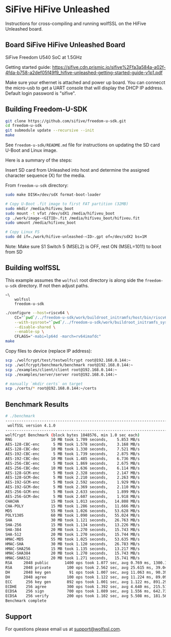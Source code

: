 # SiFive HiFive Unleashed

Instructions for cross-compiling and running wolfSSL on the HiFive Unleashed board.

## Board SiFive HiFive Unleashed Board

SiFive Freedom U540 SoC at 1.5GHz

Getting started guide: 
https://sifive.cdn.prismic.io/sifive%2Ffa3a584a-a02f-4fda-b758-a2def05f49f9_hifive-unleashed-getting-started-guide-v1p1.pdf

Make sure your ethernet is attached and power up board. You can connecct the micro-usb to get a UART console that will display the DHCP IP address. Default login password is "sifive".

## Building Freedom-U-SDK

```sh
git clone https://github.com/sifive/freedom-u-sdk.git
cd freedom-u-sdk
git submodule update --recursive --init
make
```

See `freedom-u-sdk/README.md` file for instructions on updating the SD card U-Boot and Linux image.

Here is a summary of the steps:

Insert SD card from Unleashed into host and determine the assigned character sequence (X) for the media.

From `freedom-u-sdk` directory:

```sh
sudo make DISK=/dev/sdX format-boot-loader

# Copy U-Boot .fit image to first FAT partition (32MB)
sudo mkdir /media/hifiveu_boot
sudo mount -t vfat /dev/sdX1 /media/hifiveu_boot
cp ./work/image-<GITID>.fit /media/hifiveu_boot/hifiveu.fit
sudo umount /media/hifiveu_boot

# Copy Linux FS
sudo dd if=./work/hifive-unleashed-<ID>.gpt of=/dev/sdX2 bs=1M
```

Note: Make sure S1 Switch 5 (MSEL2) is OFF, rest ON (MSEL=1011) to boot from SD


## Building wolfSSL

This example assumes the `wolfssl` root directory is along side the `freedom-u-sdk` directory. If not then adjust paths.

```
~\
	wolfssl
	freedom-u-sdk
```

```sh
./configure --host=riscv64 \
	CC="`pwd`/../freedom-u-sdk/work/buildroot_initramfs/host/bin/riscv64-sifive-linux-gnu-gcc" \
	--with-sysroot="`pwd`/../freedom-u-sdk/work/buildroot_initramfs_sysroot/" \
	--disable-shared \
	--enable-sp \
	CFLAGS="-mabi=lp64d -march=rv64imafdc"
make
```

Copy files to device (replace IP address):

```sh
scp ./wolfcrypt/test/testwolfcrypt root@192.168.0.144:~
scp ./wolfcrypt/benchmark/benchmark root@192.168.0.144:~
scp ./examples/client/client root@192.168.0.144:~
scp ./examples/server/server root@192.168.0.144:~

# manually `mkdir certs` on target
scp ./certs/* root@192.168.0.144:~/certs
```

## Benchmark Results

```sh
# ./benchmark
------------------------------------------------------------------------------
 wolfSSL version 4.1.0
------------------------------------------------------------------------------
wolfCrypt Benchmark (block bytes 1048576, min 1.0 sec each)
RNG                 10 MB took 1.709 seconds,    5.853 MB/s
AES-128-CBC-enc      5 MB took 1.578 seconds,    3.168 MB/s
AES-128-CBC-dec     10 MB took 1.330 seconds,    7.521 MB/s
AES-192-CBC-enc      5 MB took 1.739 seconds,    2.875 MB/s
AES-192-CBC-dec     10 MB took 1.485 seconds,    6.736 MB/s
AES-256-CBC-enc      5 MB took 1.869 seconds,    2.675 MB/s
AES-256-CBC-dec     10 MB took 1.636 seconds,    6.114 MB/s
AES-128-GCM-enc      5 MB took 2.328 seconds,    2.147 MB/s
AES-128-GCM-dec      5 MB took 2.210 seconds,    2.263 MB/s
AES-192-GCM-enc      5 MB took 2.592 seconds,    1.929 MB/s
AES-192-GCM-dec      5 MB took 2.369 seconds,    2.110 MB/s
AES-256-GCM-enc      5 MB took 2.633 seconds,    1.899 MB/s
AES-256-GCM-dec      5 MB took 2.607 seconds,    1.918 MB/s
CHACHA              15 MB took 1.013 seconds,   14.808 MB/s
CHA-POLY            15 MB took 1.286 seconds,   11.666 MB/s
MD5                 55 MB took 1.026 seconds,   53.628 MB/s
POLY1305            60 MB took 1.090 seconds,   55.024 MB/s
SHA                 30 MB took 1.121 seconds,   26.763 MB/s
SHA-256             15 MB took 1.134 seconds,   13.226 MB/s
SHA-384             20 MB took 1.270 seconds,   15.743 MB/s
SHA-512             20 MB took 1.270 seconds,   15.744 MB/s
HMAC-MD5            55 MB took 1.025 seconds,   53.635 MB/s
HMAC-SHA            30 MB took 1.120 seconds,   26.783 MB/s
HMAC-SHA256         15 MB took 1.135 seconds,   13.217 MB/s
HMAC-SHA384         20 MB took 1.270 seconds,   15.743 MB/s
HMAC-SHA512         20 MB took 1.271 seconds,   15.741 MB/s
RSA     2048 public       1400 ops took 1.077 sec, avg 0.769 ms, 1300.132 ops/sec
RSA     2048 private       100 ops took 2.562 sec, avg 25.615 ms, 39.040 ops/sec
DH      2048 key gen        91 ops took 1.007 sec, avg 11.063 ms, 90.394 ops/sec
DH      2048 agree         100 ops took 1.122 sec, avg 11.224 ms, 89.097 ops/sec
ECC      256 key gen       892 ops took 1.001 sec, avg 1.122 ms, 891.293 ops/sec
ECDHE    256 agree         300 ops took 1.392 sec, avg 4.640 ms, 215.516 ops/sec
ECDSA    256 sign          700 ops took 1.089 sec, avg 1.556 ms, 642.730 ops/sec
ECDSA    256 verify        200 ops took 1.102 sec, avg 5.508 ms, 181.568 ops/sec
Benchmark complete
```

## Support

For questions please email us at support@wolfssl.com.
